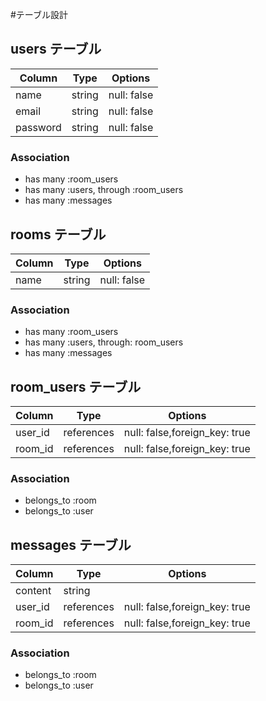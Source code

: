 #テーブル設計

## users テーブル
| Column   | Type   | Options     |
| -------- | ------ | ----------- |
| name     | string | null: false |
| email    | string | null: false |
| password | string | null: false |

### Association
- has many :room_users
- has many :users, through :room_users
- has many :messages

## rooms テーブル

| Column   | Type   | Options     |
| -------- | ------ | ----------- |
| name     | string | null: false |

### Association
- has many :room_users
- has many :users, through: room_users
- has many :messages

## room_users テーブル

| Column   | Type       | Options                       |
| -------- | ------     | ----------------------------  |
| user_id  | references | null: false,foreign_key: true |
| room_id  | references | null: false,foreign_key: true |

### Association
- belongs_to :room
- belongs_to :user

## messages テーブル

| Column   | Type       | Options                       |
| -------- | ------     | ----------------------------  |
| content      | string |
| user_id  | references | null: false,foreign_key: true |
| room_id  | references | null: false,foreign_key: true |

### Association
- belongs_to :room
- belongs_to :user

<!-- 
# README

This README would normally document whatever steps are necessary to get the
application up and running.

Things you may want to cover:

* Ruby version

* System dependencies

* Configuration

* Database creation

* Database initialization

* How to run the test suite

* Services (job queues, cache servers, search engines, etc.)

* Deployment instructions

* ... --> 
